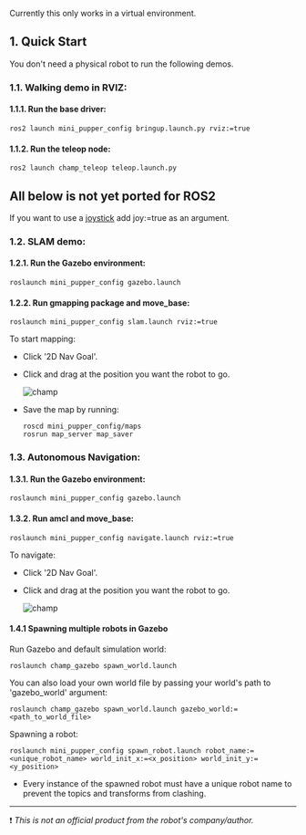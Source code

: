 Currently this only works in a virtual environment.

## 1. Quick Start

You don't need a physical robot to run the following demos.

### 1.1. Walking demo in RVIZ:

#### 1.1.1. Run the base driver:

    ros2 launch mini_pupper_config bringup.launch.py rviz:=true


#### 1.1.2. Run the teleop node:

    ros2 launch champ_teleop teleop.launch.py


## All below is not yet ported for ROS2


If you want to use a [joystick](https://www.logitechg.com/en-hk/products/gamepads/f710-wireless-gamepad.html) add joy:=true as an argument.

### 1.2. SLAM demo:

#### 1.2.1. Run the Gazebo environment:

    roslaunch mini_pupper_config gazebo.launch

#### 1.2.2. Run gmapping package and move_base:

    roslaunch mini_pupper_config slam.launch rviz:=true

To start mapping:

- Click '2D Nav Goal'.
- Click and drag at the position you want the robot to go.

  ![champ](https://raw.githubusercontent.com/chvmp/champ/master/docs/images/slam.gif)

- Save the map by running:

      roscd mini_pupper_config/maps
      rosrun map_server map_saver

### 1.3. Autonomous Navigation:

#### 1.3.1. Run the Gazebo environment:

    roslaunch mini_pupper_config gazebo.launch

#### 1.3.2. Run amcl and move_base:

    roslaunch mini_pupper_config navigate.launch rviz:=true

To navigate:

- Click '2D Nav Goal'.
- Click and drag at the position you want the robot to go.

  ![champ](https://raw.githubusercontent.com/chvmp/champ/master/docs/images/navigation.gif)

#### 1.4.1 Spawning multiple robots in Gazebo

Run Gazebo and default simulation world:

    roslaunch champ_gazebo spawn_world.launch

You can also load your own world file by passing your world's path to 'gazebo_world' argument:

    roslaunch champ_gazebo spawn_world.launch gazebo_world:=<path_to_world_file>

Spawning a robot:

    roslaunch mini_pupper_config spawn_robot.launch robot_name:=<unique_robot_name> world_init_x:=<x_position> world_init_y:=<y_position>

- Every instance of the spawned robot must have a unique robot name to prevent the topics and transforms from clashing.

---

:exclamation: _This is not an official product from the robot's company/author._
